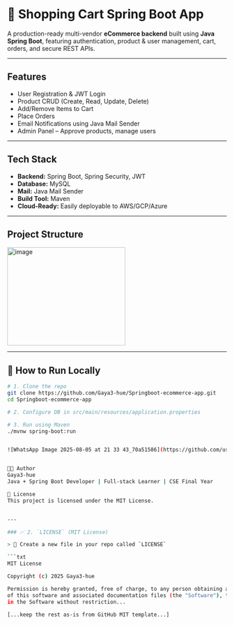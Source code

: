 # 🛒 Shopping Cart Spring Boot App

A production-ready multi-vendor **eCommerce backend** built using **Java Spring Boot**, featuring authentication, product & user management, cart, orders, and secure REST APIs.

---

## Features

- User Registration & JWT Login
- Product CRUD (Create, Read, Update, Delete)
- Add/Remove Items to Cart
- Place Orders
- Email Notifications using Java Mail Sender
- Admin Panel – Approve products, manage users

---

## Tech Stack

- **Backend:** Spring Boot, Spring Security, JWT
- **Database:** MySQL
- **Mail:** Java Mail Sender
- **Build Tool:** Maven
- **Cloud-Ready:** Easily deployable to AWS/GCP/Azure

---

## Project Structure

<img width="271" height="225" alt="image" src="https://github.com/user-attachments/assets/bdbb311f-b031-4ce6-b333-ad93d7af5f26" />

---

## 🧪 How to Run Locally

```bash
# 1. Clone the repo
git clone https://github.com/Gaya3-hue/Springboot-ecommerce-app.git
cd Springboot-ecommerce-app

# 2. Configure DB in src/main/resources/application.properties

# 3. Run using Maven
./mvnw spring-boot:run


![WhatsApp Image 2025-08-05 at 21 33 43_70a51586](https://github.com/user-attachments/assets/38a9e61f-baae-4c13-b837-842e20630a56)


👨‍💻 Author
Gaya3-hue
Java + Spring Boot Developer | Full-stack Learner | CSE Final Year

📄 License
This project is licensed under the MIT License.


---

### ✅ 2. `LICENSE` (MIT License)

> 📄 Create a new file in your repo called `LICENSE`

```txt
MIT License

Copyright (c) 2025 Gaya3-hue

Permission is hereby granted, free of charge, to any person obtaining a copy
of this software and associated documentation files (the "Software"), to deal
in the Software without restriction...

[...keep the rest as-is from GitHub MIT template...]






